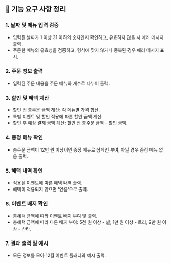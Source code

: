 ## 📎 기능 요구 사항 정리

### 1. 날짜 및 메뉴 입력 검증

- 입력된 날짜가 1 이상 31 이하의 숫자인지 확인하고, 유효하지 않을 시 에러 메시지 출력.
- 주문한 메뉴의 유효성을 검증하고, 형식에 맞지 않거나 중복된 경우 에러 메시지 표시.

### 2. 주문 정보 출력

- 입력된 주문 내용을 주문 메뉴와 개수로 나누어 출력.

### 3.  할인 및 혜택 계산

- 할인 전 총주문 금액 계산: 각 메뉴별 가격 합산.
- 특별 이벤트 및 할인 적용에 따른 할인 금액 계산.
- 할인 후 예상 결제 금액 계산: 할인 전 총주문 금액 - 할인 금액.

### 4. 증정 메뉴 확인
- 총주문 금액이 12만 원 이상이면 증정 메뉴로 샴페인 부여, 아닐 경우 증정 메뉴 없음 출력.

### 5. 혜택 내역 확인
- 적용된 이벤트에 따른 혜택 내역 출력.
- 혜택이 적용되지 않으면 '없음'으로 출력.

### 6. 이벤트 배지 확인
- 총혜택 금액에 따라 이벤트 배지 부여 및 출력.
- 총혜택 금액에 따라 다른 배지 부여: 5천 원 이상 - 별, 1만 원 이상 - 트리, 2만 원 이상 - 산타.

### 7. 결과 출력 및 예시
- 모든 정보를 모아 12월 이벤트 플래너의 예시 출력.
